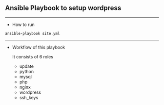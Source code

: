## Ansible Playbook to setup wordpress
---
- How to run
```
ansible-playbook site.yml
```
--- 

- Workflow of this playbook

   It consists of 6 roles
   - update
   - python
   - mysql
   - php
   - nginx
   - wordpress
   - ssh_keys
